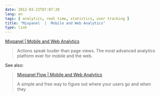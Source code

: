 ```yaml
---
date: 2012-03-22T07:07:28
lang: en
tags: [ analytics, real time, statistics, user tracking ]
title: "Mixpanel  |  Mobile and Web Analytics"
type: link
---
```


[Mixpanel  |  Mobile and Web Analytics](https://mixpanel.com/)

> Actions speak louder than page views. The most advanced analytics
> platform ever for mobile and the web.

See also:

> [Mixpanel Flow  |  Mobile and Web Analytics](http://flow.mixpanel.com/)
>
> A simple and free way to figure out where your users go and when they

